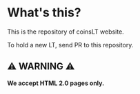 # What's this?

This is the repository of coinsLT website.

To hold a new LT, send PR to this repository.

## :warning: WARNING :warning:
**We accept HTML 2.0 pages only.**
